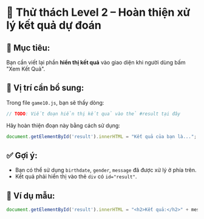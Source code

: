 
# 🧠 Thử thách Level 2 – Hoàn thiện xử lý kết quả dự đoán

## 🎯 Mục tiêu:
Bạn cần viết lại phần **hiển thị kết quả** vào giao diện khi người dùng bấm "Xem Kết Quả".

## 📍 Vị trí cần bổ sung:
Trong file `game10.js`, bạn sẽ thấy dòng:

```js
// TODO: Viết đoạn hiển thị kết quả vào thẻ #result tại đây
```

Hãy hoàn thiện đoạn này bằng cách sử dụng:
```js
document.getElementById('result').innerHTML = "Kết quả của bạn là...";
```

## ✅ Gợi ý:
- Bạn có thể sử dụng `birthdate`, `gender`, `message` đã được xử lý ở phía trên.
- Kết quả phải hiển thị vào thẻ `div` có `id="result"`.

## 🧠 Ví dụ mẫu:
```js
document.getElementById('result').innerHTML = "<h2>Kết quả:</h2>" + message;
```

